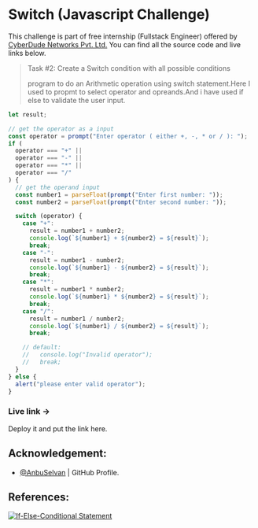# Switch (Javascript Challenge)

This challenge is part of free internship (Fullstack Engineer) offered by [CyberDude Networks Pvt. Ltd.](https://cyberdudenetworks.com) You can find all the source code and live links below.

> Task #2: Create a Switch condition with all possible conditions
>
> program to do an Arithmetic operation using switch statement.Here I used to propmt to select operator and opreands.And i have used if else to validate the user input.

```js
let result;

// get the operator as a input
const operator = prompt("Enter operator ( either +, -, * or / ): ");
if (
  operator === "+" ||
  operator === "-" ||
  operator === "*" ||
  operator === "/"
) {
  // get the operand input
  const number1 = parseFloat(prompt("Enter first number: "));
  const number2 = parseFloat(prompt("Enter second number: "));

  switch (operator) {
    case "+":
      result = number1 + number2;
      console.log(`${number1} + ${number2} = ${result}`);
      break;
    case "-":
      result = number1 - number2;
      console.log(`${number1} - ${number2} = ${result}`);
      break;
    case "*":
      result = number1 * number2;
      console.log(`${number1} * ${number2} = ${result}`);
      break;
    case "/":
      result = number1 / number2;
      console.log(`${number1} / ${number2} = ${result}`);
      break;

    // default:
    //   console.log("Invalid operator");
    //   break;
  }
} else {
  alert("please enter valid operator");
}
```

### Live link ->

Deploy it and put the link here.

## Acknowledgement:

- [@AnbuSelvan](https://github.com/anburocky3) | GitHub Profile.

## References:

[![If-Else-Conditional Statement](http://img.youtube.com/vi/xG5IUyZvbDk&list=PL73Obo20O_7ihsIM5K-hHYPrcqkkdQcLa&index=29&t=4s/0.jpg)](http://www.youtube.com/watch?v=xG5IUyZvbDk&list=PL73Obo20O_7ihsIM5K-hHYPrcqkkdQcLa&index=29&t=4s "Switch Statement")
